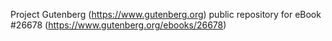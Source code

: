 Project Gutenberg (https://www.gutenberg.org) public repository for eBook #26678 (https://www.gutenberg.org/ebooks/26678)
